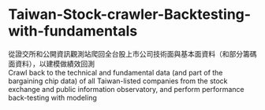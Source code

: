 # Taiwan-Stock-crawler-Backtesting-with-fundamentals
從證交所和公開資訊觀測站爬回全台股上市公司技術面與基本面資料（和部分籌碼面資料），以建模做績效回測<br>
Crawl back to the technical and fundamental data (and part of the bargaining chip data) of all Taiwan-listed companies from the stock exchange and public information observatory, and perform performance back-testing with modeling
